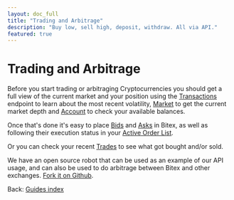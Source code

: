 ```yaml
---
layout: doc_full
title: "Trading and Arbitrage"
description: "Buy low, sell high, deposit, withdraw. All via API."
featured: true
---
```


# Trading and Arbitrage

Before you start trading or arbitraging Cryptocurrencies you should get a full view of the current market and your position using the [Transactions](https://developers.bitex.la/?version=latest#fe28db2c-90dc-4b84-b09e-b4002e657ddf) endpoint to learn about the most recent volatility, [Market](https://developers.bitex.la/?version=latest#669ba3d8-5706-41b5-9d9c-de3a24d14e01) to get the current market depth and [Account](https://developers.bitex.la/?version=latest#2aede449-e351-4410-8c89-da76c053474c) to check your available balances.

Once that's done it's easy to place [Bids](https://developers.bitex.la/?version=latest#5485d842-a27f-4871-8fce-5b5a225caf96) and [Asks](https://developers.bitex.la/?version=latest#6f7cfbba-c247-4582-b25f-4016a5e87550) in Bitex, as well as following their execution status in your [Active Order List](https://developers.bitex.la/?version=latest#960b4730-b86c-4d30-9311-f698c81133cc).

Or you can check your recent [Trades](https://developers.bitex.la/?version=latest#211e05ca-e788-4239-abde-1d9bdf8d5214) to see what got bought and/or sold.

We have an open source robot that can be used as an example of our API usage, and can also be used to do arbitrage between Bitex and other exchanges. [Fork it on Github](https://github.com/bitex-la/bitex-bot).

<div class="footer-nav">
  <span>
    Back:
    <a href="/">Guides index</a>
  </span>
</div>
